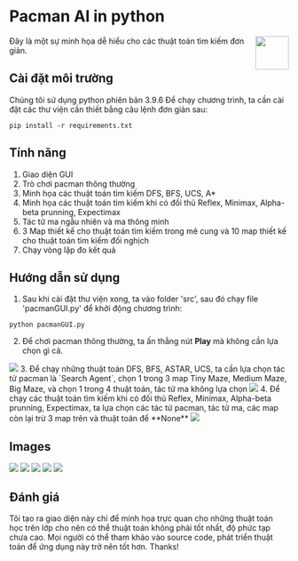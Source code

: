 # Pacman AI in python
<img src="./img/1.png" align="right" height="60" />

Đây là một sự minh họa dễ hiểu cho các thuật toán tìm kiếm đơn giản.

## Cài đặt môi trường
Chúng tôi sử dụng python phiên bản 3.9.6
Để chạy chương trình, ta cần cài đặt các thư viện cần thiết bằng câu lệnh đơn giản sau:
```
pip install -r requirements.txt
```

## Tính năng

1. Giao diện GUI
2. Trò chơi pacman thông thường
3. Minh họa các thuật toán tìm kiếm DFS, BFS, UCS, A*
4. Minh họa các thuật toán tìm kiếm khi có đối thủ Reflex, Minimax, Alpha-beta prunning, Expectimax
5. Tác tử ma ngẫu nhiên và ma thông minh
6. 3 Map thiết kế cho thuật toán tìm kiếm trong mê cung và 10 map thiết kế cho thuật toán tìm kiếm đối nghịch
7. Chạy vòng lặp đo kết quả

## Hướng dẫn sử dụng
1. Sau khi cài đặt thư viện xong, ta vào folder 'src', sau đó chạy file 'pacmanGUI.py' để khởi động chương trình:
```
python pacmanGUI.py
```
2. Để chơi pacman thông thường, ta ấn thẳng nút **Play** mà không cần lựa chọn gì cả.
  <img src="./img/pacmanNormal.png">
3. Để chạy những thuật toán DFS, BFS, ASTAR, UCS, ta cần lựa chọn tác tử pacman là `Search Agent`, chọn 1 trong 3 map Tiny Maze, Medium Maze, Big Maze, và chọn 1 trong 4 thuật toán, tác tử ma không lựa chọn
  <img src="./img/singleAgent.png">
4. Để chạy các thuật toán tìm kiếm khi có đối thủ Reflex, Minimax, Alpha-beta prunning, Expectimax, ta lựa chọn các tác tử pacman, tác tử ma, các map còn lại trừ 3 map trên và thuật toán để **None**
   <img src="./img/multiAgent.png">
   
## Images

  <img src="./img/menu.png">
  <img src="./img/game.png">
  <img src="./img/agent.png">
  <img src="./img/solveMaze.png">
  <img src="./img/result.png">

## Đánh giá
Tôi tạo ra giao diện này chỉ để minh họa trực quan cho những thuật toán học trên lớp cho nên có thể thuật toán không phải tốt nhất, độ phức tạp chưa cao. Mọi người có thể tham khảo vào source code, phát triển thuật toán để ứng dụng này trở nên tốt hơn. Thanks!
  



